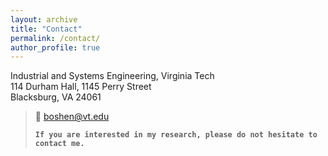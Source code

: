 ```yaml
---
layout: archive
title: "Contact"
permalink: /contact/
author_profile: true
---
```

Industrial and Systems Engineering, Virginia Tech<br>
114 Durham Hall, 1145 Perry Street<br>
Blacksburg, VA 24061
<!-- Email: boshen [at] vt.edu -->
<!-- <boshen@vt.edu> -->
> :email: [boshen@vt.edu](mailto:boshen@vt.edu) 
> 
> **`If you are interested in my research, please do not hesitate to contact me.`**
